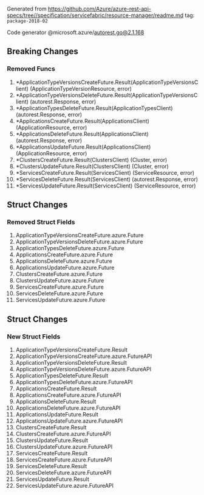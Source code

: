 Generated from https://github.com/Azure/azure-rest-api-specs/tree//specification/servicefabric/resource-manager/readme.md tag: `package-2018-02`

Code generator @microsoft.azure/autorest.go@2.1.168

## Breaking Changes

### Removed Funcs

1. *ApplicationTypeVersionsCreateFuture.Result(ApplicationTypeVersionsClient) (ApplicationTypeVersionResource, error)
1. *ApplicationTypeVersionsDeleteFuture.Result(ApplicationTypeVersionsClient) (autorest.Response, error)
1. *ApplicationTypesDeleteFuture.Result(ApplicationTypesClient) (autorest.Response, error)
1. *ApplicationsCreateFuture.Result(ApplicationsClient) (ApplicationResource, error)
1. *ApplicationsDeleteFuture.Result(ApplicationsClient) (autorest.Response, error)
1. *ApplicationsUpdateFuture.Result(ApplicationsClient) (ApplicationResource, error)
1. *ClustersCreateFuture.Result(ClustersClient) (Cluster, error)
1. *ClustersUpdateFuture.Result(ClustersClient) (Cluster, error)
1. *ServicesCreateFuture.Result(ServicesClient) (ServiceResource, error)
1. *ServicesDeleteFuture.Result(ServicesClient) (autorest.Response, error)
1. *ServicesUpdateFuture.Result(ServicesClient) (ServiceResource, error)

## Struct Changes

### Removed Struct Fields

1. ApplicationTypeVersionsCreateFuture.azure.Future
1. ApplicationTypeVersionsDeleteFuture.azure.Future
1. ApplicationTypesDeleteFuture.azure.Future
1. ApplicationsCreateFuture.azure.Future
1. ApplicationsDeleteFuture.azure.Future
1. ApplicationsUpdateFuture.azure.Future
1. ClustersCreateFuture.azure.Future
1. ClustersUpdateFuture.azure.Future
1. ServicesCreateFuture.azure.Future
1. ServicesDeleteFuture.azure.Future
1. ServicesUpdateFuture.azure.Future

## Struct Changes

### New Struct Fields

1. ApplicationTypeVersionsCreateFuture.Result
1. ApplicationTypeVersionsCreateFuture.azure.FutureAPI
1. ApplicationTypeVersionsDeleteFuture.Result
1. ApplicationTypeVersionsDeleteFuture.azure.FutureAPI
1. ApplicationTypesDeleteFuture.Result
1. ApplicationTypesDeleteFuture.azure.FutureAPI
1. ApplicationsCreateFuture.Result
1. ApplicationsCreateFuture.azure.FutureAPI
1. ApplicationsDeleteFuture.Result
1. ApplicationsDeleteFuture.azure.FutureAPI
1. ApplicationsUpdateFuture.Result
1. ApplicationsUpdateFuture.azure.FutureAPI
1. ClustersCreateFuture.Result
1. ClustersCreateFuture.azure.FutureAPI
1. ClustersUpdateFuture.Result
1. ClustersUpdateFuture.azure.FutureAPI
1. ServicesCreateFuture.Result
1. ServicesCreateFuture.azure.FutureAPI
1. ServicesDeleteFuture.Result
1. ServicesDeleteFuture.azure.FutureAPI
1. ServicesUpdateFuture.Result
1. ServicesUpdateFuture.azure.FutureAPI

